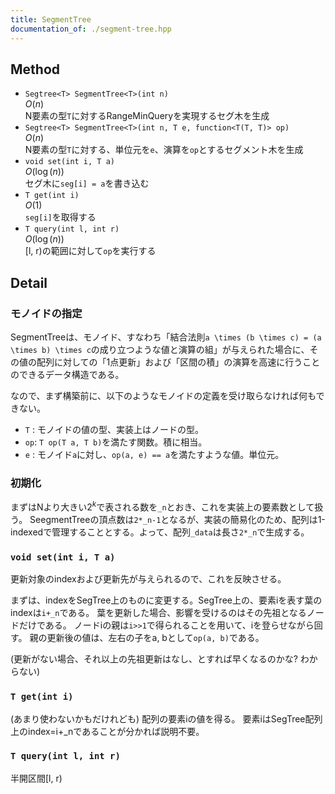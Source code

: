 ```yaml
---
title: SegmentTree
documentation_of: ./segment-tree.hpp
---
```


## Method

- `Segtree<T> SegmentTree<T>(int n)`  
  $O(n)$  
  N要素の型`T`に対するRangeMinQueryを実現するセグ木を生成  
- `Segtree<T> SegmentTree<T>(int n, T e, function<T(T, T)> op)`  
  $O(n)$  
  N要素の型`T`に対する、単位元を`e`、演算を`op`とするセグメント木を生成  
- `void set(int i, T a)`  
  $O(\log(n))$  
  セグ木に`seg[i] = a`を書き込む  
- `T get(int i)`  
  $O(1)$  
  `seg[i]`を取得する  
- `T query(int l, int r)`  
  $O(\log(n))$  
  [l, r)の範囲に対して`op`を実行する  

## Detail

### モノイドの指定

SegmentTreeは、モノイド、すなわち「結合法則`a \times (b \times c) = (a \times b) \times c`の成り立つような値と演算の組」が与えられた場合に、その値の配列に対しての「1点更新」および「区間の積」の演算を高速に行うことのできるデータ構造である。

なので、まず構築前に、以下のようなモノイドの定義を受け取らなければ何もできない。

- `T` : モノイドの値の型、実装上はノードの型。
- `op`: `T op(T a, T b)`を満たす関数。積に相当。
- `e` : モノイド`a`に対し、`op(a, e) == a`を満たすような値。単位元。

### 初期化

まずはNより大きい$2^k$で表される数を`_n`とおき、これを実装上の要素数として扱う。
SeegmentTreeの頂点数は`2*_n-1`となるが、実装の簡易化のため、配列は1-indexedで管理することとする。よって、配列`_data`は長さ`2*_n`で生成する。

### `void set(int i, T a)`

更新対象のindexおよび更新先が与えられるので、これを反映させる。

まずは、indexをSegTree上のものに変更する。SegTree上の、要素iを表す葉のindexは`i+_n`である。
葉を更新した場合、影響を受けるのはその先祖となるノードだけである。
ノードiの親は`i>>1`で得られることを用いて、iを登らせながら回す。
親の更新後の値は、左右の子をa, bとして`op(a, b)`である。

(更新がない場合、それ以上の先祖更新はなし、とすれば早くなるのかな? わからない)

### `T get(int i)`

(あまり使わないかもだけれども)
配列の要素iの値を得る。
要素iはSegTree配列上のindex=i+_nであることが分かれば説明不要。

### `T query(int l, int r)`

半開区間[l, r)
